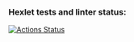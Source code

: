 ### Hexlet tests and linter status:
[![Actions Status](https://github.com/SergMoore/python-project-49/workflows/hexlet-check/badge.svg)](https://github.com/SergMoore/python-project-49/actions)